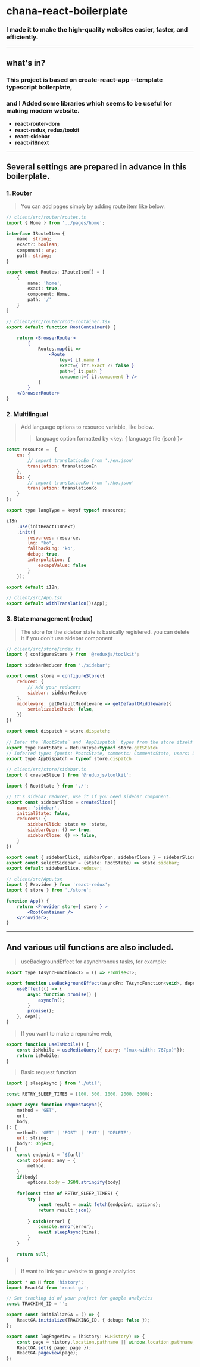 # chana-react-boilerplate

### I made it to make the high-quality websites easier, faster, and efficiently.

***

## **what's in?**
### This project is based on create-react-app --template typescript boilerplate,
### and I Added **some libraries** which seems to be useful for making modern website.
+ **react-router-dom**
+ **react-redux, redux/tookit**
+ **react-sidebar**
+ **react-i18next**

***
## **Several settings are prepared in advance in this boilerplate.**
### 1. **Router**
> You can add pages simply by adding route item like below.
```typescript
// client/src/router/routes.ts
import { Home } from '../pages/home';

interface IRouteItem {
    name: string;
    exact?: boolean;
    component: any;
    path: string;
}

export const Routes: IRouteItem[] = [
    {
        name: 'home',
        exact: true,
        component: Home,
        path: '/'
    }
]
```
```jsx
// client/src/router/root-container.tsx
export default function RootContainer() {

    return <BrowserRouter>
        {
            Routes.map(it => 
                <Route 
                    key={ it.name } 
                    exact={ it?.exact ?? false } 
                    path={ it.path } 
                    component={ it.component } />
            )
        }
    </BrowserRouter>
}
```
### 2. **Multilingual**
> Add language options to resource variable, like below. 
>> language option formatted by <key: { language file (json) }>
```javascript
const resource =  {
    en: {
        // import translationEn from './en.json'
        translation: translationEn
    },
    ko: {
        // import translationKo from './ko.json'
        translation: translationKo
    }
};

export type langType = keyof typeof resource;

i18n
    .use(initReactI18next)
    .init({
        resources: resource,
        lng: "ko",
        fallbackLng: 'ko',
        debug: true,
        interpolation: {
            escapeValue: false
        }
    });

export default i18n;
```
```javascript
// client/src/App.tsx
export default withTranslation()(App);
```
### 3. **State management (redux)**
> The store for the sidebar state is basically registered. you can delete it if you don't use sidebar component
```javascript
// client/src/store/index.ts
import { configureStore } from '@reduxjs/toolkit';

import sidebarReducer from './sidebar';

export const store = configureStore({
    reducer: {
        // Add your reducers
        sidebar: sidebarReducer
    },
    middleware: getDefaultMiddleware => getDefaultMiddleware({
        serializableCheck: false,
    })
})

export const dispatch = store.dispatch;
  
// Infer the `RootState` and `AppDispatch` types from the store itself
export type RootState = ReturnType<typeof store.getState>
// Inferred type: {posts: PostsState, comments: CommentsState, users: UsersState}
export type AppDispatch = typeof store.dispatch
```
```javascript
// client/src/store/sidebar.ts
import { createSlice } from '@reduxjs/toolkit';

import { RootState } from './';

// It's sidebar reducer, use it if you need sidebar component.
export const sidebarSlice = createSlice({
    name: 'sidebar',
    initialState: false,
    reducers: {
        sidebarClick: state => !state,
        sidebarOpen: () => true,
        sidebarClose: () => false,
    }
})

export const { sidebarClick, sidebarOpen, sidebarClose } = sidebarSlice.actions;
export const selectSidebar = (state: RootState) => state.sidebar;
export default sidebarSlice.reducer;
```
```jsx
// client/src/App.tsx
import { Provider } from 'react-redux';
import { store } from './store';

function App() {
    return <Provider store={ store } >            
        <RootContainer />
    </Provider>;
}
```
***
## **And various util functions are also included.**
> useBackgroundEffect for asynchronous tasks, for example:
```javascript
export type TAsyncFunction<T> = () => Promise<T>;

export function useBackgroundEffect(asyncFn: TAsyncFunction<void>, deps: DependencyList) {
    useEffect(() => {
        async function promise() {
            asyncFn();
        }
        promise();
    }, deps);
}
```
> If you want to make a reponsive web,
```javascript
export function useIsMobile() {
    const isMobile = useMediaQuery({ query: "(max-width: 767px)"});
    return isMobile;
}
```
> Basic request function
```javascript
import { sleepAsync } from './util';

const RETRY_SLEEP_TIMES = [100, 500, 1000, 2000, 3000];

export async function requestAsync({
    method = 'GET',
    url,
    body,
}: {
    method?: 'GET' | 'POST' | 'PUT' | 'DELETE';
    url: string;
    body?: Object;
}) {
    const endpoint = `${url}`
    const options: any = {
        method,
    }
    if(body)
        options.body = JSON.stringify(body)
    
    for(const time of RETRY_SLEEP_TIMES) {
        try {
            const result = await fetch(endpoint, options);
            return result.json()
    
        } catch(error) {
            console.error(error);
            await sleepAsync(time);
        }
    }

    return null;
}
```
> If want to link your website to google analytics
```typescript
import * as H from 'history';
import ReactGA from 'react-ga';

// Set tracking id of your project for google analytics
const TRACKING_ID = '';

export const initializeGA = () => {
    ReactGA.initialize(TRACKING_ID, { debug: false });
};

export const logPageView = (history: H.History) => {
    const page = history.location.pathname || window.location.pathname;
    ReactGA.set({ page: page });
    ReactGA.pageview(page);
};
```